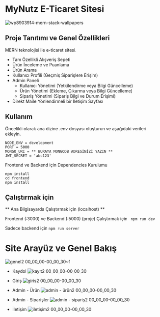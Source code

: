 # MyNutz E-Ticaret Sitesi


![wp8903914-mern-stack-wallpapers](https://user-images.githubusercontent.com/80039230/145201938-1021eab0-6014-4567-9651-73c2b6994dd6.jpg)


## Proje Tanıtımı ve Genel Özellikleri
MERN teknolojisi ile e-ticaret sitesi. 

* Tam Özellikli Alışveriş Sepeti
* Ürün İnceleme ve Puanlama
* Ürün Arama
* Kullanıcı Profili (Geçmiş Siparişlere Erişim)
* Admin Paneli
  * Kullanıcı Yönetimi (Yetkilendirme veya Bilgi Güncelleme)
  * Ürün Yönetimi (Ekleme, Çıkarma veya Bilgi Güncelleme)
  * Sipariş Yönetimi (Sipariş Bilgi ve Durum Erişimi)
* Direkt Maile Yönlendirmeli bir İletişim Sayfası


## Kullanım
Öncelikli olarak ana dizine .env dosyası oluşturun ve aşağıdaki verileri ekleyin.

```
NODE_ENV = development
PORT = 5000
MONGO_URI = ** BURAYA MONGODB ADRESİNİZİ YAZIN **
JWT_SECRET = 'abc123'
```

Frontend ve Backend için Dependencies Kurulumu
```
npm install
cd frontend
npm install
```

## Çalıştırmak için

** Ana Bilgisayarda Çalıştırmak için (localhost) **

Frontend (:3000) ve Backend (:5000) (proje) Çalıştırmak için
``` npm run dev```

Sadece backend için
``` npm run server ```

# Site Arayüz ve Genel Bakış
![genel2 00_00_00-00_00_30~1](https://user-images.githubusercontent.com/80039230/145114003-ae5af684-1920-4ead-b40f-d8e675028136.gif)


* Kaydol
![kayıt2 00_00_00-00_00_30](https://user-images.githubusercontent.com/80039230/145113085-a9396522-538b-49ac-a710-7041db24187f.gif)


* Giriş
![giris2 00_00_00-00_00_30](https://user-images.githubusercontent.com/80039230/145113094-f6f1b2f6-badf-4969-bde4-e3d020d50662.gif)

* Admin - Ürün
![admin - ürün2 00_00_00-00_00_30](https://user-images.githubusercontent.com/80039230/145113026-638467d1-4c6d-45dd-9f75-785143323173.gif)


* Admin - Siparişler
![admin - sipariş2 00_00_00-00_00_30](https://user-images.githubusercontent.com/80039230/145113062-1753fa92-5f07-422b-a6d7-c684d5e60f37.gif)


* İletişim
![iletişim2 00_00_00-00_00_30](https://user-images.githubusercontent.com/80039230/145113110-9e31a511-c6e8-4770-8cae-daf8f995a5e9.gif)
